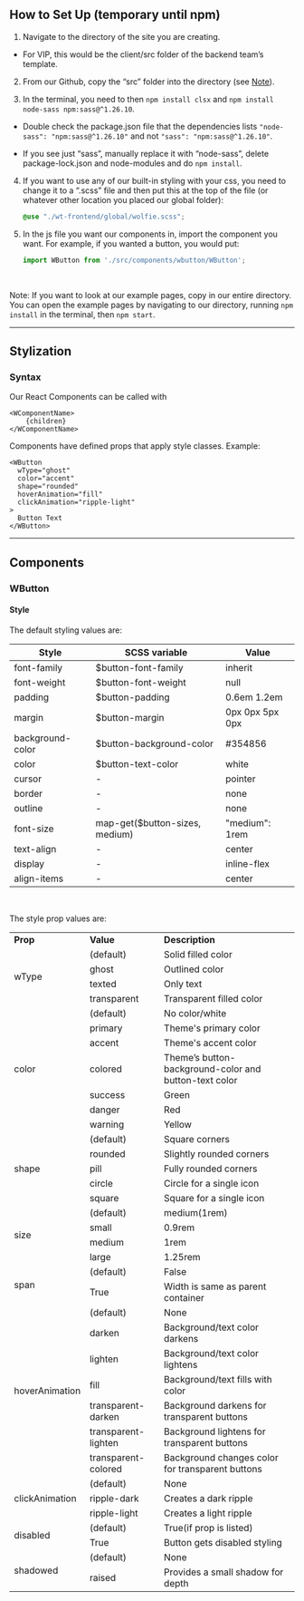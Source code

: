 ## How to Set Up (temporary until npm)

1. Navigate to the directory of the site you are creating.

  * For VIP, this would be the client/src folder of the backend team’s template.

2. From our Github, copy the “src” folder into the directory (see [Note](#ex-note)).
  
3. In the terminal, you need to then `npm install clsx` and `npm install node-sass npm:sass@^1.26.10`.

* Double check the package.json file that the dependencies lists `"node-sass": "npm:sass@^1.26.10"` and not `"sass": "npm:sass@^1.26.10"`.

* If you see just “sass”, manually replace it with “node-sass”, delete package-lock.json and node-modules and do `npm install`.

4. If you want to use any of our built-in styling with your css, you need to change it to a “.scss” file and then put this at the top of the file (or whatever other location you placed our global folder): 

    ```css
    @use "./wt-frontend/global/wolfie.scss";
    ```

5. In the js file you want our components in, import the component you want. For example, if you wanted a button, you would put: 

    ```javascript
    import WButton from './src/components/wbutton/WButton';
    ```

<br/>

<a name="ex-note"></a>
Note: If you want to look at our example pages, copy in our entire directory. You can open the example pages by navigating to our directory, running `npm install` in the terminal, then `npm start`.

---

## Stylization ##
### Syntax ###

Our React Components can be called with

```JSX
<WComponentName>
    {children}
</WComponentName>
```

Components have defined props that apply style classes.
Example:

```JSX
<WButton 
  wType="ghost"
  color="accent"
  shape="rounded"
  hoverAnimation="fill"
  clickAnimation="ripple-light"
>
  Button Text
</WButton>
```

---

## Components ##

### WButton ###

#### Style ####

The default styling values are:

Style | SCSS variable | Value
----- | ------------- | -----
font-family | $button-font-family | inherit
font-weight | $button-font-weight | null
padding | $button-padding | 0.6em 1.2em
margin | $button-margin | 0px 0px 5px 0px
background-color | $button-background-color | #354856
color | $button-text-color | white
cursor | - | pointer
border | - | none
outline | - | none
font-size | map-get($button-sizes, medium) | "medium": 1rem
text-align | - | center
display | - | inline-flex
align-items | - | center

<br/>

The style prop values are:
<table>
    <td text-align="center"><b>Prop</b></td>
    <td text-align="center"><b>Value</b></td>
    <td text-align="center"><b>Description</b></td>
  </tr>
  <tr>
    <td rowspan="4">wType</td>
    <td>(default)</td>
    <td>Solid filled color</td>
  </tr>
  <tr>
    <td>ghost</td>
    <td>Outlined color</td>
  </tr>
  <tr>
    <td>texted</td>
    <td>Only text</td>
  </tr>
  <tr>
    <td>transparent</td>
    <td>Transparent filled color</td>
  </tr>

  <tr>
    <td rowspan="7">color</td>
    <td>(default)</td>
    <td>No color/white</td>
  </tr>
  <tr>
    <td>primary</td>
    <td>Theme's primary color</td>
  </tr>
  <tr>
    <td>accent</td>
    <td>Theme's accent color</td>
  </tr>
  <tr>
    <td>colored</td>
    <td>Theme’s button-background-color and button-text color</td>
  </tr><tr>
    <td>success</td>
    <td>Green</td>
  </tr>
  <tr>
    <td>danger</td>
    <td>Red</td>
  </tr>
  <tr>
    <td>warning</td>
    <td>Yellow</td>
  </tr>

  <tr>
    <td rowspan="5">shape</td>
    <td>(default)</td>
    <td>Square corners</td>
  </tr>
  <tr>
    <td>rounded</td>
    <td>Slightly rounded corners</td>
  </tr>
  <tr>
    <td>pill</td>
    <td>Fully rounded corners</td>
  </tr>
  <tr>
    <td>circle</td>
    <td>Circle for a single icon</td>
  </tr><tr>
    <td>square</td>
    <td>Square for a single icon</td>
  </tr>

  <tr>
    <td rowspan="4">size</td>
    <td>(default)</td>
    <td>medium(1rem)</td>
  </tr>
  <tr>
    <td>small</td>
    <td>0.9rem</td>
  </tr>
  <tr>
    <td>medium</td>
    <td>1rem</td>
  </tr>
  <tr>
    <td>large</td>
    <td>1.25rem</td>
  </tr>

  <tr>
    <td rowspan="2">span</td>
    <td>(default)</td>
    <td>False</td>
  </tr>
  <tr>
    <td>True</td>
    <td>Width is same as parent container</td>
  </tr>

  <tr>
    <td rowspan="7">hoverAnimation</td>
    <td>(default)</td>
    <td>None</td>
  </tr>
  <tr>
    <td>darken</td>
    <td>Background/text color darkens</td>
  </tr>
  <tr>
    <td>lighten</td>
    <td>Background/text color lightens</td>
  </tr>
  <tr>
    <td>fill</td>
    <td>Background/text fills with color</td>
  </tr><tr>
    <td>transparent-darken</td>
    <td>Background darkens for transparent buttons</td>
  </tr>
  <tr>
    <td>transparent-lighten</td>
    <td>Background lightens for transparent buttons</td>
  </tr>
  <tr>
    <td>transparent-colored</td>
    <td>Background changes color for transparent buttons</td>
  </tr>

  <tr>
    <td rowspan="3">clickAnimation</td>
    <td>(default)</td>
    <td>None</td>
  </tr>
  <tr>
    <td>ripple-dark</td>
    <td>Creates a dark ripple</td>
  </tr>
  <tr>
    <td>ripple-light</td>
    <td>Creates a light ripple</td>
  </tr>

  <tr>
    <td rowspan="2">disabled</td>
    <td>(default)</td>
    <td>True(if prop is listed)</td>
  </tr>
  <tr>
    <td>True</td>
    <td>Button gets disabled styling</td>
  </tr>

  <tr>
    <td rowspan="2">shadowed</td>
    <td>(default)</td>
    <td>None</td>
  </tr>
  <tr>
    <td>raised</td>
    <td>Provides a small shadow for depth</td>
  </tr>

</table>











